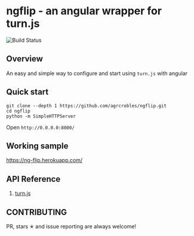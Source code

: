 # ngflip - an angular wrapper for turn.js

![Build Status](https://api.travis-ci.org/agrcrobles/ng-flip.svg?master)

## Overview
An easy and simple way to configure and start using `turn.js` with angular

## Quick start
```
git clone --depth 1 https://github.com/agrcrobles/ngflip.git
cd ngflip
python -m SimpleHTTPServer
```
Open `http://0.0.0.0:8000/`

## Working sample

https://ng-flip.herokuapp.com/

## API Reference

1. [turn.js](http://www.turnjs.com/)

## CONTRIBUTING

PR, stars ✭ and issue reporting are always welcome!
